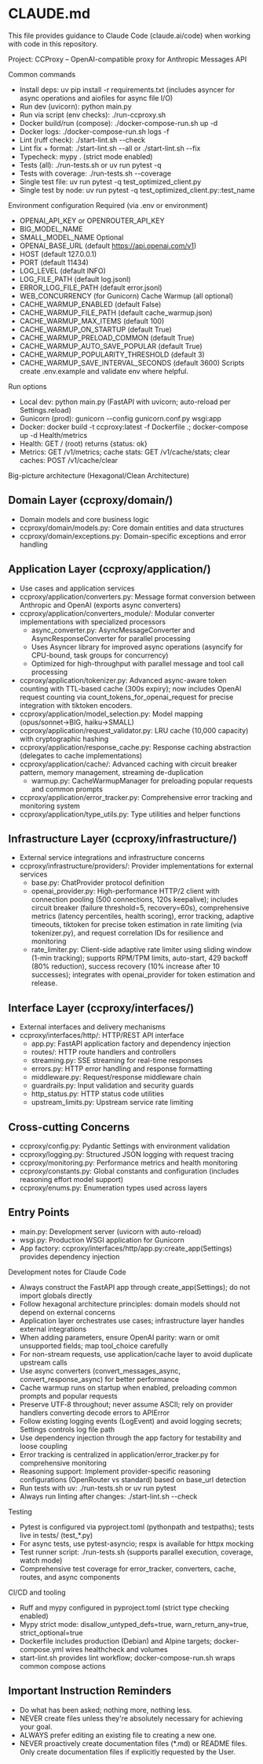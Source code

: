 # CLAUDE.md

This file provides guidance to Claude Code (claude.ai/code) when working with code in this repository.

Project: CCProxy – OpenAI-compatible proxy for Anthropic Messages API

Common commands
- Install deps: uv pip install -r requirements.txt (includes asyncer for async operations and aiofiles for async file I/O)
- Run dev (uvicorn): python main.py
- Run via script (env checks): ./run-ccproxy.sh
- Docker build/run (compose): ./docker-compose-run.sh up -d
- Docker logs: ./docker-compose-run.sh logs -f
- Lint (ruff check): ./start-lint.sh --check
- Lint fix + format: ./start-lint.sh --all or ./start-lint.sh --fix
- Typecheck: mypy . (strict mode enabled)
- Tests (all): ./run-tests.sh or uv run pytest -q
- Tests with coverage: ./run-tests.sh --coverage
- Single test file: uv run pytest -q test_optimized_client.py
- Single test by node: uv run pytest -q test_optimized_client.py::test_name

Environment configuration
Required (via .env or environment)
- OPENAI_API_KEY or OPENROUTER_API_KEY
- BIG_MODEL_NAME
- SMALL_MODEL_NAME
Optional
- OPENAI_BASE_URL (default https://api.openai.com/v1)
- HOST (default 127.0.0.1)
- PORT (default 11434)
- LOG_LEVEL (default INFO)
- LOG_FILE_PATH (default log.jsonl)
- ERROR_LOG_FILE_PATH (default error.jsonl)
- WEB_CONCURRENCY (for Gunicorn)
Cache Warmup (all optional)
- CACHE_WARMUP_ENABLED (default False)
- CACHE_WARMUP_FILE_PATH (default cache_warmup.json)
- CACHE_WARMUP_MAX_ITEMS (default 100)
- CACHE_WARMUP_ON_STARTUP (default True)
- CACHE_WARMUP_PRELOAD_COMMON (default True)
- CACHE_WARMUP_AUTO_SAVE_POPULAR (default True)
- CACHE_WARMUP_POPULARITY_THRESHOLD (default 3)
- CACHE_WARMUP_SAVE_INTERVAL_SECONDS (default 3600)
Scripts create .env.example and validate env where helpful.

Run options
- Local dev: python main.py (FastAPI with uvicorn; auto-reload per Settings.reload)
- Gunicorn (prod): gunicorn --config gunicorn.conf.py wsgi:app
- Docker: docker build -t ccproxy:latest -f Dockerfile .; docker-compose up -d
Health/metrics
- Health: GET / (root) returns {status: ok}
- Metrics: GET /v1/metrics; cache stats: GET /v1/cache/stats; clear caches: POST /v1/cache/clear

Big-picture architecture (Hexagonal/Clean Architecture)

## Domain Layer (ccproxy/domain/)
- Domain models and core business logic
- ccproxy/domain/models.py: Core domain entities and data structures
- ccproxy/domain/exceptions.py: Domain-specific exceptions and error handling

## Application Layer (ccproxy/application/)
- Use cases and application services
- ccproxy/application/converters.py: Message format conversion between Anthropic and OpenAI (exports async converters)
- ccproxy/application/converters_module/: Modular converter implementations with specialized processors
  - async_converter.py: AsyncMessageConverter and AsyncResponseConverter for parallel processing
  - Uses Asyncer library for improved async operations (asyncify for CPU-bound, task groups for concurrency)
  - Optimized for high-throughput with parallel message and tool call processing
- ccproxy/application/tokenizer.py: Advanced async-aware token counting with TTL-based cache (300s expiry); now includes OpenAI request counting via count_tokens_for_openai_request for precise integration with tiktoken encoders.
- ccproxy/application/model_selection.py: Model mapping (opus/sonnet→BIG, haiku→SMALL)
- ccproxy/application/request_validator.py: LRU cache (10,000 capacity) with cryptographic hashing
- ccproxy/application/response_cache.py: Response caching abstraction (delegates to cache implementations)
- ccproxy/application/cache/: Advanced caching with circuit breaker pattern, memory management, streaming de-duplication
  - warmup.py: CacheWarmupManager for preloading popular requests and common prompts
- ccproxy/application/error_tracker.py: Comprehensive error tracking and monitoring system
- ccproxy/application/type_utils.py: Type utilities and helper functions

## Infrastructure Layer (ccproxy/infrastructure/)
- External service integrations and infrastructure concerns
- ccproxy/infrastructure/providers/: Provider implementations for external services
  - base.py: ChatProvider protocol definition
  - openai_provider.py: High-performance HTTP/2 client with connection pooling (500 connections, 120s keepalive); includes circuit breaker (failure threshold=5, recovery=60s), comprehensive metrics (latency percentiles, health scoring), error tracking, adaptive timeouts, tiktoken for precise token estimation in rate limiting (via tokenizer.py), and request correlation IDs for resilience and monitoring
  - rate_limiter.py: Client-side adaptive rate limiter using sliding window (1-min tracking); supports RPM/TPM limits, auto-start, 429 backoff (80% reduction), success recovery (10% increase after 10 successes); integrates with openai_provider for token estimation and release.

## Interface Layer (ccproxy/interfaces/)
- External interfaces and delivery mechanisms
- ccproxy/interfaces/http/: HTTP/REST API interface
  - app.py: FastAPI application factory and dependency injection
  - routes/: HTTP route handlers and controllers
  - streaming.py: SSE streaming for real-time responses
  - errors.py: HTTP error handling and response formatting
  - middleware.py: Request/response middleware chain
  - guardrails.py: Input validation and security guards
  - http_status.py: HTTP status code utilities
  - upstream_limits.py: Upstream service rate limiting

## Cross-cutting Concerns
- ccproxy/config.py: Pydantic Settings with environment validation
- ccproxy/logging.py: Structured JSON logging with request tracing
- ccproxy/monitoring.py: Performance metrics and health monitoring
- ccproxy/constants.py: Global constants and configuration (includes reasoning effort model support)
- ccproxy/enums.py: Enumeration types used across layers

## Entry Points
- main.py: Development server (uvicorn with auto-reload)
- wsgi.py: Production WSGI application for Gunicorn
- App factory: ccproxy/interfaces/http/app.py:create_app(Settings) provides dependency injection

Development notes for Claude Code
- Always construct the FastAPI app through create_app(Settings); do not import globals directly
- Follow hexagonal architecture principles: domain models should not depend on external concerns
- Application layer orchestrates use cases; infrastructure layer handles external integrations
- When adding parameters, ensure OpenAI parity: warn or omit unsupported fields; map tool_choice carefully
- For non-stream requests, use application/cache layer to avoid duplicate upstream calls
- Use async converters (convert_messages_async, convert_response_async) for better performance
- Cache warmup runs on startup when enabled, preloading common prompts and popular requests
- Preserve UTF‑8 throughout; never assume ASCII; rely on provider handlers converting decode errors to APIError
- Follow existing logging events (LogEvent) and avoid logging secrets; Settings controls log file path
- Use dependency injection through the app factory for testability and loose coupling
- Error tracking is centralized in application/error_tracker.py for comprehensive monitoring
- Reasoning support: Implement provider-specific reasoning configurations (OpenRouter vs standard) based on base_url detection
- Run tests with uv: ./run-tests.sh or uv run pytest
- Always run linting after changes: ./start-lint.sh --check

Testing
- Pytest is configured via pyproject.toml (pythonpath and testpaths); tests live in tests/ (test_*.py)
- For async tests, use pytest-asyncio; respx is available for httpx mocking
- Test runner script: ./run-tests.sh (supports parallel execution, coverage, watch mode)
- Comprehensive test coverage for error_tracker, converters, cache, routes, and async components

CI/CD and tooling
- Ruff and mypy configured in pyproject.toml (strict type checking enabled)
- Mypy strict mode: disallow_untyped_defs=true, warn_return_any=true, strict_optional=true
- Dockerfile includes production (Debian) and Alpine targets; docker-compose.yml wires healthcheck and volumes
- start-lint.sh provides lint workflow; docker-compose-run.sh wraps common compose actions

## Important Instruction Reminders
- Do what has been asked; nothing more, nothing less.
- NEVER create files unless they're absolutely necessary for achieving your goal.
- ALWAYS prefer editing an existing file to creating a new one.
- NEVER proactively create documentation files (*.md) or README files. Only create documentation files if explicitly requested by the User.